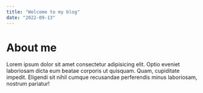 ```yaml
---
title: "Welcome to my blog"
date: "2022-09-13"
---
```

<div>
<h1>About me</h1>
<p>
  Lorem ipsum dolor sit amet consectetur adipisicing elit. Optio eveniet laboriosam dicta eum beatae corporis ut quisquam. Quam, cupiditate impedit. Eligendi sit nihil cumque recusandae perferendis minus laboriosam, nostrum pariatur!
</p>
  </div>
